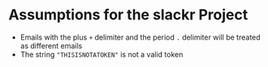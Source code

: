 # Assumptions for the slackr Project
- Emails with the plus `+` delimiter and the period `.` delimiter will be treated as different emails
- The string `"THISISNOTATOKEN"` is not a valid token

